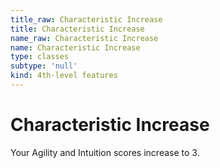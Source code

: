 ```yaml
---
title_raw: Characteristic Increase
title: Characteristic Increase
name_raw: Characteristic Increase
name: Characteristic Increase
type: classes
subtype: 'null'
kind: 4th-level features
---
```


# Characteristic Increase

Your Agility and Intuition scores increase to 3.
